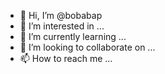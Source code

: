 - 👋 Hi, I’m @bobabap
- 👀 I’m interested in ...
- 🌱 I’m currently learning ...
- 💞️ I’m looking to collaborate on ...
- 📫 How to reach me ...

<!---
bobabap/bobabap is a ✨ special ✨ repository because its `README.md` (this file) appears on your GitHub profile.
You can click the Preview link to take a look at your changes.
--->
